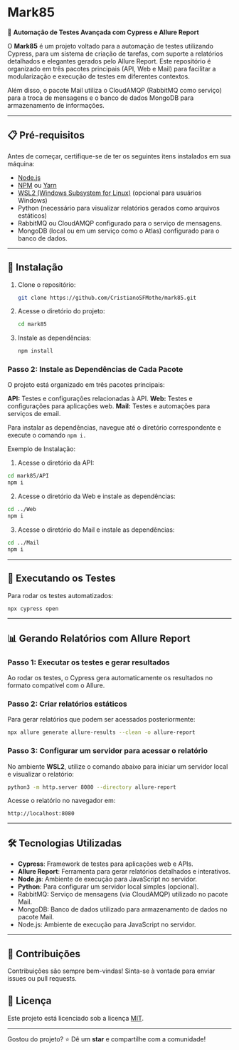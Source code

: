 # **Mark85**  

🚀 **Automação de Testes Avançada com Cypress e Allure Report**  

O **Mark85** é um projeto voltado para a automação de testes utilizando Cypress, para um sistema de criação de tarefas, com suporte a relatórios detalhados e elegantes gerados pelo Allure Report. Este repositório é organizado em três pacotes principais (API, Web e Mail) para facilitar a modularização e execução de testes em diferentes contextos.

Além disso, o pacote Mail utiliza o CloudAMQP (RabbitMQ como serviço) para a troca de mensagens e o banco de dados MongoDB para armazenamento de informações.

---

## **📋 Pré-requisitos**  

Antes de começar, certifique-se de ter os seguintes itens instalados em sua máquina:  
- [Node.js](https://nodejs.org)  
- [NPM](https://www.npmjs.com/) ou [Yarn](https://yarnpkg.com/)  
- [WSL2 (Windows Subsystem for Linux)](https://learn.microsoft.com/pt-br/windows/wsl/install) (opcional para usuários Windows)  
- Python (necessário para visualizar relatórios gerados como arquivos estáticos)
- RabbitMQ ou CloudAMQP configurado para o serviço de mensagens.
- MongoDB (local ou em um serviço como o Atlas) configurado para o banco de dados.

---

## **🔧 Instalação**  

1. Clone o repositório:  
   ```bash  
   git clone https://github.com/CristianoSFMothe/mark85.git  
   ```  
2. Acesse o diretório do projeto:  
   ```bash  
   cd mark85  
   ```  
3. Instale as dependências:  
   ```bash  
   npm install  
   ```  

### Passo 2: Instale as Dependências de Cada Pacote

O projeto está organizado em três pacotes principais:

**API:** Testes e configurações relacionadas à API.
**Web:** Testes e configurações para aplicações web.
**Mail:** Testes e automações para serviços de email.

Para instalar as dependências, navegue até o diretório correspondente e execute o comando `npm i.`

Exemplo de Instalação:

1. Acesse o diretório da API:

```bash
cd mark85/API  
npm i  
```

2. Acesse o diretório da Web e instale as dependências:

```bash
cd ../Web  
npm i  
```

3. Acesse o diretório do Mail e instale as dependências:

```bash
cd ../Mail  
npm i
```  

---

## **🚀 Executando os Testes**  

Para rodar os testes automatizados:  
```bash  
npx cypress open  
```  

---

## **📊 Gerando Relatórios com Allure Report**  

### **Passo 1: Executar os testes e gerar resultados**  
Ao rodar os testes, o Cypress gera automaticamente os resultados no formato compatível com o Allure.  

### **Passo 2: Criar relatórios estáticos**  
Para gerar relatórios que podem ser acessados posteriormente:  
```bash  
npx allure generate allure-results --clean -o allure-report  
```  

### **Passo 3: Configurar um servidor para acessar o relatório**  
No ambiente **WSL2**, utilize o comando abaixo para iniciar um servidor local e visualizar o relatório:  
```bash  
python3 -m http.server 8080 --directory allure-report  
```  

Acesse o relatório no navegador em:  
```
http://localhost:8080  
```  

---

## **🛠 Tecnologias Utilizadas**  
- **Cypress**: Framework de testes para aplicações web e APIs.  
- **Allure Report**: Ferramenta para gerar relatórios detalhados e interativos.  
- **Node.js**: Ambiente de execução para JavaScript no servidor.  
- **Python**: Para configurar um servidor local simples (opcional).
- RabbitMQ: Serviço de mensagens (via CloudAMQP) utilizado no pacote Mail.
- MongoDB: Banco de dados utilizado para armazenamento de dados no pacote Mail.
- Node.js: Ambiente de execução para JavaScript no servidor.

---

## **🤝 Contribuições**  

Contribuições são sempre bem-vindas! Sinta-se à vontade para enviar issues ou pull requests.  


## **📝 Licença**  
Este projeto está licenciado sob a licença [MIT](LICENSE).  

---

Gostou do projeto? ⭐ Dê um **star** e compartilhe com a comunidade!  
